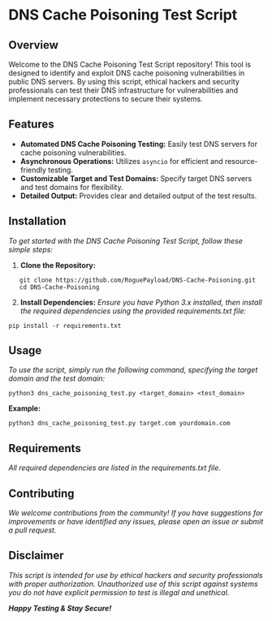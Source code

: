 # DNS Cache Poisoning Test Script

## Overview

Welcome to the DNS Cache Poisoning Test Script repository! This tool is designed to identify and exploit DNS cache poisoning vulnerabilities in public DNS servers. By using this script, ethical hackers and security professionals can test their DNS infrastructure for vulnerabilities and implement necessary protections to secure their systems.

## Features

- **Automated DNS Cache Poisoning Testing:** Easily test DNS servers for cache poisoning vulnerabilities.
- **Asynchronous Operations:** Utilizes `asyncio` for efficient and resource-friendly testing.
- **Customizable Target and Test Domains:** Specify target DNS servers and test domains for flexibility.
- **Detailed Output:** Provides clear and detailed output of the test results.

## Installation

_To get started with the DNS Cache Poisoning Test Script, follow these simple steps:_

1. **Clone the Repository:**
```
   git clone https://github.com/RoguePayload/DNS-Cache-Poisoning.git
   cd DNS-Cache-Poisoning
```
2. **Install Dependencies:**
_Ensure you have Python 3.x installed, then install the required dependencies using the provided requirements.txt file:_
```
pip install -r requirements.txt
```
## Usage 
_To use the script, simply run the following command, specifying the target domain and the test domain:_
```
python3 dns_cache_poisoning_test.py <target_domain> <test_domain>
```
**Example:**
```
python3 dns_cache_poisoning_test.py target.com yourdomain.com
```

## Requirements
_All required dependencies are listed in the requirements.txt file._

## Contributing
_We welcome contributions from the community! If you have suggestions for improvements or have identified any issues, please open an issue or submit a pull request._

## Disclaimer
_This script is intended for use by ethical hackers and security professionals with proper authorization. Unauthorized use of this script against systems you do not have explicit permission to test is illegal and unethical._

***Happy Testing & Stay Secure!***

